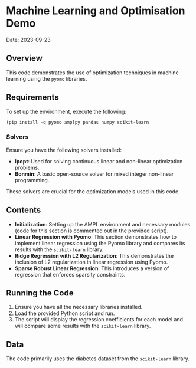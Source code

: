 # Machine Learning and Optimisation Demo

Date: 2023-09-23

## Overview

This code demonstrates the use of optimization techniques in machine learning using the `pyomo` libraries.

## Requirements

To set up the environment, execute the following:

```
!pip install -q pyomo amplpy pandas numpy scikit-learn
```

### Solvers
Ensure you have the following solvers installed:
- **Ipopt**: Used for solving continuous linear and non-linear optimization problems.
- **Bonmin**: A basic open-source solver for mixed integer non-linear programming.

These solvers are crucial for the optimization models used in this code.

## Contents

- **Initialization**: Setting up the AMPL environment and necessary modules (code for this section is commented out in the provided script).
- **Linear Regression with Pyomo**: This section demonstrates how to implement linear regression using the Pyomo library and compares its results with the `scikit-learn` library.
- **Ridge Regression with L2 Regularization**: This demonstrates the inclusion of L2 regularization in linear regression using Pyomo.
- **Sparse Robust Linear Regression**: This introduces a version of regression that enforces sparsity constraints.
  
## Running the Code

1. Ensure you have all the necessary libraries installed.
2. Load the provided Python script and run.
3. The script will display the regression coefficients for each model and will compare some results with the `scikit-learn` library.

## Data

The code primarily uses the diabetes dataset from the `scikit-learn` library.
